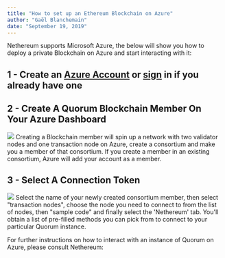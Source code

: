 ```yaml
---
title: "How to set up an Ethereum Blockchain on Azure"
author: "Gaël Blanchemain"
date: "September 19, 2019"
---
```


Nethereum supports Microsoft Azure, the below will show you how to deploy a private Blockchain on Azure and start interacting with it:

## 1 - Create an [Azure Account](https://azure.microsoft.com/en-us/resources/videos/sign-up-for-microsoft-azure/) or [sign](https://azure.microsoft.com/en-us/account/) in if you already have one

## 2 - Create A Quorum Blockchain Member On Your Azure Dashboard
![](set-up-blockchain-on-azure1.png)
Creating a Blockchain member will spin up a network with two validator nodes and one transaction node on Azure, create a consortium and make you a member of that consortium. If you create a member in an existing consortium, Azure will add your account as a member.   

## 3 - Select A Connection Token
![](set-up-blockchain-on-azure3.png)
Select the name of your newly created consortium member, then select "transaction nodes", choose the node
you need to connect to from the list of nodes, then "sample code" and finally select the 'Nethereum' tab. You'll obtain a list of pre-filled methods you can pick from to connect to your particular Quorum instance.   

For further instructions on how to interact with an instance of Quorum on Azure, please consult Nethereum: 

